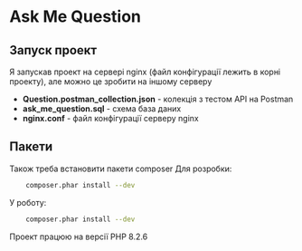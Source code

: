 # Ask Me Question

## Запуск проект
Я запускав проект на сервері nginx (файл конфігурації лежить в корні проекту), але можно це зробити на іншому серверу

- **Question.postman_collection.json** - колекція з тестом API на Postman 
- **ask_me_question.sql** - схема база даних
- **nginx.conf** - файл конфігурації серверу nginx
## Пакети
Також треба встановити пакети composer
Для розробки:
```sh
    composer.phar install --dev
```
У роботу:
```sh
    composer.phar install --dev
```
Проект працюю на версії PHP 8.2.6
